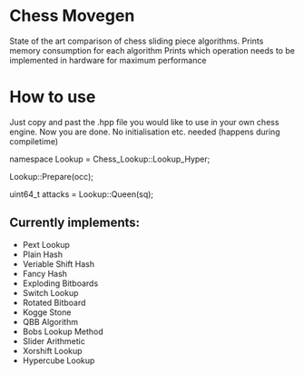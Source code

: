 # Chess Movegen
State of the art comparison of chess sliding piece algorithms.
Prints memory consumption for each algorithm
Prints which operation needs to be implemented in hardware for maximum performance

# How to use
Just copy and past the .hpp file you would like to use in your own chess engine. Now you are done. No initialisation etc. needed (happens during compiletime)

namespace Lookup = Chess_Lookup::Lookup_Hyper;

Lookup::Prepare(occ);

uint64_t attacks = Lookup::Queen(sq);


## Currently implements:
- Pext Lookup
- Plain Hash
- Veriable Shift Hash
- Fancy Hash
- Exploding Bitboards
- Switch Lookup
- Rotated Bitboard
- Kogge Stone
- QBB Algorithm
- Bobs Lookup Method
- Slider Arithmetic
- Xorshift Lookup
- Hypercube Lookup
